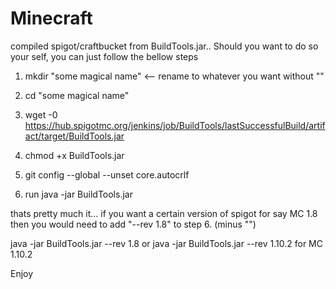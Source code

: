 # Minecraft



compiled spigot/craftbucket from BuildTools.jar.. Should you want to do so your self, you can just follow the bellow steps

1) mkdir "some magical name" <-- rename to whatever you want without ""

2) cd "some magical name"

3) wget -0 https://hub.spigotmc.org/jenkins/job/BuildTools/lastSuccessfulBuild/artifact/target/BuildTools.jar

4) chmod +x BuildTools.jar

5) git config --global --unset core.autocrlf

6) run java -jar BuildTools.jar



thats pretty much it... if you want a certain version of spigot for say MC 1.8 then you would need to add "--rev 1.8" to step 6. (minus "")

java -jar BuildTools.jar --rev 1.8 or java -jar BuildTools.jar --rev 1.10.2 for MC 1.10.2

Enjoy

